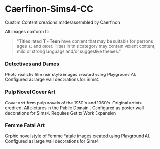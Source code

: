 # Caerfinon-Sims4-CC
Custom Content creations made/assembled by Caerfinon

All images conform to 
> "Titles rated **T – Teen** have content that may be suitable for persons ages 13 and older. Titles in this category may contain violent content, mild or strong language and/or suggestive themes."


### Detectives and Dames
Photo realistic film noir style images created using Playground AI. Configured as large wall decorations for Sims4 

### Pulp Novel Cover Art
Cover arrt from pulp novels of the 1950's and 1960's. Original artists credited. All pictures in the Public Domain . Configured as poster wall decorations for Sims4. Requires Get to Work Expansion 

### Femme Fatal Art
Grphic novel style of Femme Fatale images created using Playground AI. Configured as large wall decorations for Sims4 

